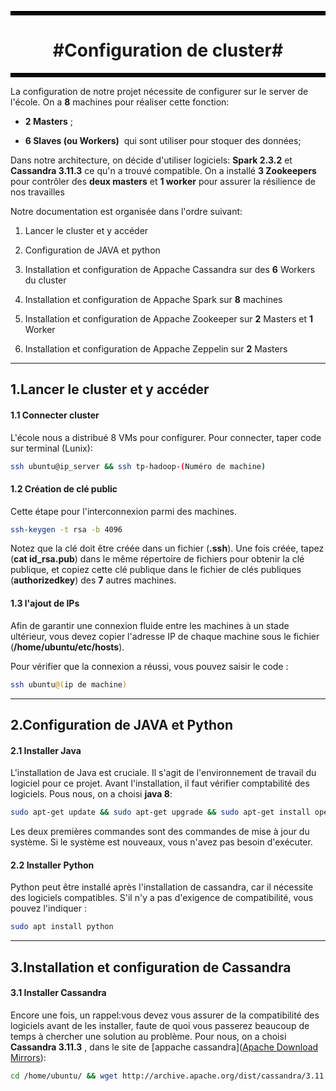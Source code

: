 <hr style="border:3px solid black">

<h1 align="center">#Configuration de cluster#</h1>

<hr style="border:3px solid black">

La configuration de notre projet nécessite de configurer sur le server de l'école. On a **8** machines pour réaliser cette fonction:

- **2 Masters** ;

- **6 Slaves (ou Workers)**  qui sont utiliser pour stoquer des données;
  
  

Dans notre architecture, on décide d'utiliser logiciels: **Spark 2.3.2** et **Cassandra 3.11.3** ce qu'n a trouvé compatible. On a installé **3 Zookeepers** pour contrôler des **deux masters** et **1 worker** pour assurer la résilience de nos travailles 



Notre documentation est organisée dans l'ordre suivant:

1. Lancer le cluster et y accéder

2. Configuration de JAVA et python

3. Installation et configuration de Appache Cassandra sur des **6** Workers du cluster

4. Installation et configuration de Appache Spark sur **8** machines

5. Installation et configuration de Appache Zookeeper sur  **2** Masters et **1** Worker

6. Installation et configuration de Appache Zeppelin sur **2** Masters
   
   

****



<h2 align="left">1.Lancer le cluster et y accéder</h2>

#### 1.1 Connecter cluster

L'école nous a distribué 8 VMs pour configurer. Pour connecter, taper code sur terminal (Lunix):

```bash
ssh ubuntu@ip_server && ssh tp-hadoop-(Numéro de machine)
```



#### 1.2 Création de clé public

Cette étape pour l'interconnexion parmi des machines. 

```bash
ssh-keygen -t rsa -b 4096
```

Notez que la clé doit être créée dans un fichier (**.ssh**). Une fois créée, tapez (**cat id_rsa.pub**) dans le même répertoire de fichiers pour obtenir la clé publique, et copiez cette clé publique dans le fichier de clés publiques (**authorizedkey**) des **7** autres machines.



#### 1.3 l'ajout de IPs

Afin de garantir une connexion fluide entre les machines à un stade ultérieur, vous devez copier l'adresse IP de chaque machine sous le fichier (**/home/ubuntu/etc/hosts**).

Pour vérifier que la connexion a réussi, vous pouvez saisir le code :

```bash
ssh ubuntu@(ip de machine)
```



****

<h2 align="left">2.Configuration de JAVA et Python</h2>

#### 2.1 Installer Java

L'installation de Java est cruciale. Il s'agit de l'environnement de travail du logiciel pour ce projet. Avant l'installation, il faut vérifier comptabilité des logiciels. Pous nous, on a choisi **java 8**:

```bash
sudo apt-get update && sudo apt-get upgrade && sudo apt-get install openjdk-8-jdk
```

Les deux premières commandes sont des commandes de mise à jour du système. Si le système est nouveaux, vous n'avez pas besoin d'exécuter.



#### 2.2 Installer Python

Python peut être installé après l'installation de cassandra, car il nécessite des logiciels compatibles. S'il n'y a pas d'exigence de compatibilité, vous pouvez l'indiquer :

```bash
sudo apt install python
```



****

<h2 align="left">3.Installation et configuration de Cassandra</h2>

#### 3.1 Installer Cassandra

Encore une fois, un rappel:vous devez vous assurer de la compatibilité des logiciels avant de les installer, faute de quoi vous passerez beaucoup de temps à chercher une solution au problème. Pour nous,  on a choisi **Cassandra 3.11.3** , dans le site de [appache cassandra]([Apache Download Mirrors](https://www.apache.org/dyn/closer.lua/cassandra/3.11.3/)):

```bash
cd /home/ubuntu/ && wget http://archive.apache.org/dist/cassandra/3.11.3/apache-cassandra-3.11.3-bin.tar.gz
```


